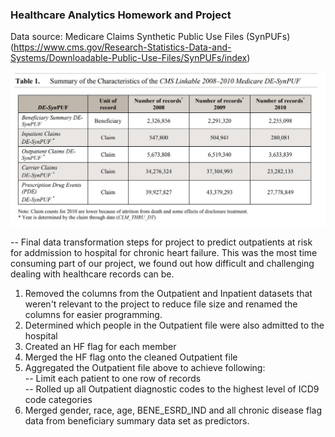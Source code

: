 ### Healthcare Analytics Homework and Project

Data source: Medicare Claims Synthetic Public Use Files (SynPUFs) (https://www.cms.gov/Research-Statistics-Data-and-Systems/Downloadable-Public-Use-Files/SynPUFs/index)

![](medicaredata.JPG)

-- Final data transformation steps for project to predict outpatients at risk for addmission to hospital for chronic heart failure. This was the most time consuming part of our project, we found out how difficult and challenging dealing with healthcare records can be.

1. Removed the columns from the Outpatient and Inpatient datasets that weren't relevant to the project to reduce file size and renamed the columns for easier programming.
2. Determined which people in the Outpatient file were also admitted to the hospital
3. Created an HF flag for each member
4. Merged the HF flag onto the cleaned Outpatient file
5. Aggregated the Outpatient file above to achieve following:<br>
-- Limit each patient to one row of records<br>
-- Rolled up all Outpatient diagnostic codes to the highest level of ICD9 code categories<br>
6. Merged gender, race, age, BENE_ESRD_IND and all chronic disease flag data from beneficiary summary data set as predictors.
